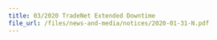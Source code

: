 ```yaml
---
title: 03/2020 TradeNet Extended Downtime  
file_url: /files/news-and-media/notices/2020-01-31-N.pdf
---
```

